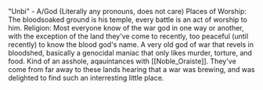 "Unbi" - A/God (Literally any pronouns, does not care)
Places of Worship: The bloodsoaked ground is his temple, every battle is an act of worship to him.
Religion: Most everyone know of the war god in one way or another, with the exception of the land they've come to recently, too peaceful (until recently) to know the blood god's name.
A very old god of war that revels in bloodshed, basically a genocidal maniac that only likes murder, torture, and food. Kind of an asshole, aqauintances with [[Noble_Oraiste]]. They've come from far away to these lands hearing that a war was brewing, and was delighted to find such an interresting little place.